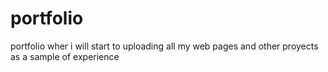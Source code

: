 # portfolio
portfolio wher i will start to uploading all my web pages and other proyects as a sample of experience
